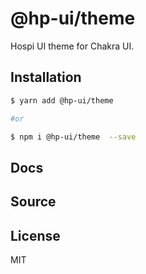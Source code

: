# @hp-ui/theme

Hospi UI theme for Chakra UI.

## Installation

```sh
$ yarn add @hp-ui/theme

#or

$ npm i @hp-ui/theme  --save
```

## Docs



## Source



## License

MIT 
